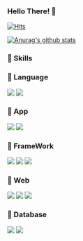 
### Hello There! 👋


[![Hits](https://hits.seeyoufarm.com/api/count/incr/badge.svg?url=https%3A%2F%2Fgithub.com%2Fw8230%2Fhit-counter&count_bg=%2379C83D&title_bg=%23555555&icon=&icon_color=%23E7E7E7&title=hits&edge_flat=false)](https://hits.seeyoufarm.com)
  
[![Anurag's github stats](https://github-readme-stats.vercel.app/api?username=w8230)](https://github.com/anuraghazra/github-readme-stats)

### 💪 Skills
### 👾 Language 
<img src="https://img.shields.io/badge/kotlin-48AD5F?style=flat-square&logo=kotlin&logoColor=white"/> <img src="https://img.shields.io/badge/java-48AD5F?style=flat-square&logo=java&logoColor=white"/>

### 👾 App
<img src="https://img.shields.io/badge/Android-3DDC84?style=flat-square&logo=Android&logoColor=white"/> <img src="https://img.shields.io/badge/flutter-3DDC84?style=flat-square&logo=flutter&logoColor=white"/>

### 👾 FrameWork
<img src="https://img.shields.io/badge/Spring-48AD5F?style=flat-square&logo=Spring&logoColor=white"/> <img src="https://img.shields.io/badge/SpringBoot-48AD5F?style=flat-square&logo=SpringBoot&logoColor=white"/> <img src="https://img.shields.io/badge/mariaDB-E43422?style=flat-square&logo=codeigniter&logoColor=white"/>

### 👾 Web
<img src="https://img.shields.io/badge/Js-E43422?style=flat-square&logo=javascript&logoColor=white"/> <img src="https://img.shields.io/badge/html5-E43422?style=flat-square&logo=html5&logoColor=white"/> <img src="https://img.shields.io/badge/css3-E43422?style=flat-square&logo=css3&logoColor=white"/>

### 👾 Database
<img src="https://img.shields.io/badge/Mysql-E43422?style=flat-square&logo=mysql&logoColor=white"/> <img src="https://img.shields.io/badge/CI-E43422?style=flat-square&logo=mariadb&logoColor=white"/>
